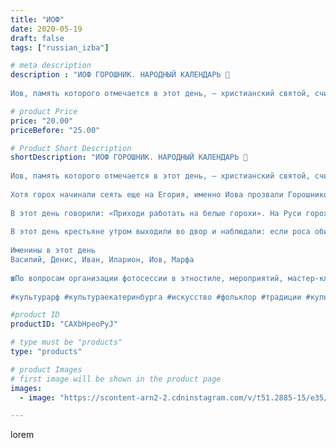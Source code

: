 ```yaml
---
title: "ИОФ"
date: 2020-05-19
draft: false
tags: ["russian_izba"]

# meta description
description : "ИОФ ГОРОШНИК. НАРОДНЫЙ КАЛЕНДАРЬ 🌿
⠀
Иов, память которого отмечается в этот день, — христианский святой, считающийся величайшим праведником, образцом веры и тер"

# product Price
price: "20.00"
priceBefore: "25.00"

# Product Short Description
shortDescription: "ИОФ ГОРОШНИК. НАРОДНЫЙ КАЛЕНДАРЬ 🌿
⠀
Иов, память которого отмечается в этот день, — христианский святой, считающийся величайшим праведником, образцом веры и терпения.
⠀
Хотя горох начинали сеять еще на Егория, именно Иова прозвали Горошником.
⠀
В этот день говорили: «Приходи работать на белые горохи». На Руси горох и бобы были доступны всем — даже беднякам. Не зря существовала присказка «остаться на бобах». Еще одна поговорка, связанная с бобовыми, свидетельствует о том, что их разводят уже очень давно: «Это было во времена царя Гороха».
⠀
В этот день крестьяне утром выходили во двор и наблюдали: если роса обильная, то уродятся огурцы. Кроме того, эта роса считается очень полезной для огородных растений. По этому поводу сказывали: «Иов росы распустил».
⠀
Именины в этот день
Василий, Денис, Иван, Иларион, Иов, Марфа
⠀
☎По вопросам организации фотосессии в этностиле, мероприятий, мастер-классов, аренды экспонатов и костюмов звоните по номеру: 8 965 535 00 95
⠀
#культурарф #культураекатеринбурга #искусство #фольклор #традиции #культура #этностиль #этнос #традиционнаяодежда #Россия #этнография #хоровод #вечерка #народныезабывы #фольклорныйансамбль #екатеринбург #лучшедома #оставайсядома #дома"

#product ID
productID: "CAXbHpeoPyJ"

# type must be "products"
type: "products"

# product Images
# first image will be shown in the product page
images:
  - image: "https://scontent-arn2-2.cdninstagram.com/v/t51.2885-15/e35/97274684_670939943748545_2768833281304402473_n.jpg?_nc_ht=scontent-arn2-2.cdninstagram.com&_nc_cat=105&_nc_ohc=ULjkh7ygk4wAX8g339b&tp=1&oh=402891a19624ee01f89d13bf0f76cde4&oe=604FCC08&ig_cache_key=MjMxMjQzNjIwNjUwNzQ1NzY3Mw%3D%3D.2"

---
```

lorem

